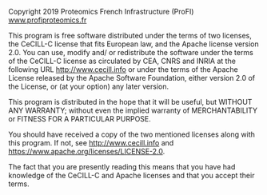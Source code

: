 Copyright 2019 Proteomics French Infrastructure (ProFI)
www.profiproteomics.fr

This program is free software distributed under the terms of two licenses, the
CeCILL-C license that fits European law, and the Apache license version 2.0.
You can use, modify and/ or redistribute the software under the terms
of the CeCILL-C license as circulated by CEA, CNRS and INRIA at the following
URL <http://www.cecill.info> or under the terms of the Apache License released
by the Apache Software Foundation, either version 2.0 of the License, or (at your
option) any later version.

This program is distributed in the hope that it will be useful, but WITHOUT ANY
WARRANTY; without even the implied warranty of MERCHANTABILITY or FITNESS FOR A
PARTICULAR PURPOSE.

You should have received a copy of the two mentioned licenses along with this program.
If not, see <http://www.cecill.info> and <https://www.apache.org/licenses/LICENSE-2.0>.

The fact that you are presently reading this means that you have had knowledge
of the CeCILL-C and Apache licenses and that you accept their terms.
